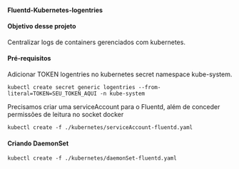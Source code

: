 #### Fluentd-Kubernetes-logentries

#### Objetivo desse projeto
Centralizar logs de containers gerenciados com kubernetes.

#### Pré-requisitos
Adicionar TOKEN logentries no kubernetes secret namespace kube-system.

```
kubectl create secret generic logentries --from-literal=TOKEN=SEU_TOKEN_AQUI -n kube-system

```

Precisamos criar uma serviceAccount para o Fluentd, além de conceder permissões de leitura no socket docker

```
kubectl create -f ./kubernetes/serviceAccount-fluentd.yaml
```

#### Criando DaemonSet

```
kubectl create -f ./kubernetes/daemonSet-fluentd.yaml
```
